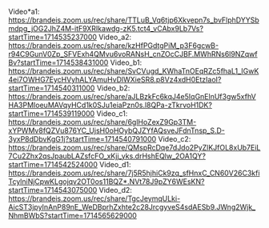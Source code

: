 Video*a1: https://brandeis.zoom.us/rec/share/TTLuB_Vq6tjp6Xkvepn7s_bvFlphDYYSbmdpg_jOG2JhZ4M-itF9XRIkawdg-zK5.tct4_vCAbx9Lb7Vs?startTime=1714535237000
Video_a2: https://brandeis.zoom.us/rec/share/kzHfPGdtgPiM_p3F6gcwB-r94C9GunV0Zp_SFVExh4QMvu6voRANsH_cnZOcCJBF.MWhRNs6l9NZqwfBv?startTime=1714538431000
Video_b1: https://brandeis.zoom.us/rec/share/SvCVugd_KWhaTnOEqRZc5fhaL1_IGwK4ei7OWHG7EycHVyhALYAmuHvDlWXieSR8.p8Vz4xdH0EtzIaoI?startTime=1714540311000
Video_b2: https://brandeis.zoom.us/rec/share/aJLBzkFc6kqJ4e5IqGnElnUf3gw5xfhVHA3PMIoeuMAVqyHCd1k0SJu1eiaPzn0s.l8QPa-zTkrvoH1DK?startTime=1714539119000
Video_c1: https://brandeis.zoom.us/rec/share/6glHoZexZ9Gp3TM-xYPWMv8fQZVu876YC_UjsH0oHOybQJZYfAQsveJFdnTnsp_S.D-3yxP8dDbvKgG1j?startTime=1714540791000
Video_c2: https://brandeis.zoom.us/rec/share/QMspRcDqe7dJdo2PyZlKJfOL8xUb7EiL7Cu2Zhx2qsJpaubLAZsfcFO_xKjj_yks.drHshEQlw_2OA1QY?startTime=1714542524000
Video_d1: https://brandeis.zoom.us/rec/share/7j5R5hjhiCk9zq_sfHnxC_CN60V26C3kfiTcylniNjCpwKLgojqv2OT0os11BQZ*.NVt78J9pZY6WEsKN?startTime=1714543075000
Video_d2: https://brandeis.zoom.us/rec/share/TgcJeymqULki-AicST3jpyInAnP89nE_WeDBprhZxhte2c28JrcgyveS4sdAESb9.JWng2Wjk_NhmBWbS?startTime=1714565629000
